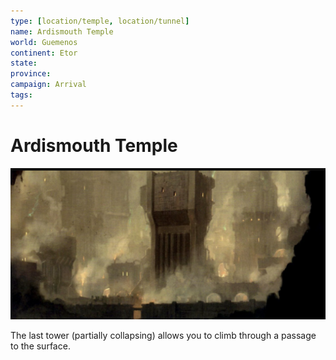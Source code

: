 ```yaml
---
type: [location/temple, location/tunnel]
name: Ardismouth Temple
world: Guemenos
continent: Etor
state: 
province: 
campaign: Arrival
tags: 
---
```


# Ardismouth Temple

![](_aux/Pasted%20image%2020230329205544.png)

The last tower (partially collapsing) allows you to climb through a passage to the surface.
